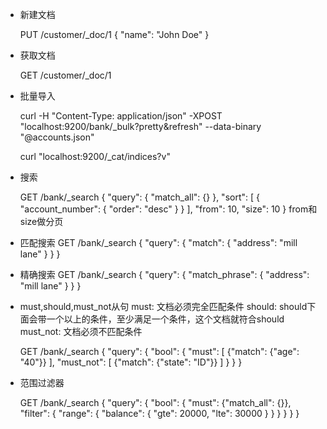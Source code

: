 - 新建文档

    PUT /customer/_doc/1
    {
    "name": "John Doe"
    }

- 获取文档

    GET /customer/_doc/1

- 批量导入

    curl -H "Content-Type: application/json" -XPOST "localhost:9200/bank/_bulk?pretty&refresh" --data-binary "@accounts.json"

    curl "localhost:9200/_cat/indices?v"

- 搜索

    GET /bank/_search
    {
        "query": {
            "match_all": {}
        },
        "sort": [
            {
                "account_number": {
                    "order": "desc"
                }
            }
        ],
        "from": 10,
        "size": 10
    }
    from和size做分页

- 匹配搜索
    GET /bank/_search
    {
        "query": {
            "match": {
                "address": "mill lane"
            }
        }
    }    

- 精确搜索
    GET /bank/_search
    {
        "query": {
            "match_phrase": {
                "address": "mill lane"
            }
        }
    }

- must,should,must_not从句
    must: 文档必须完全匹配条件
    should: should下面会带一个以上的条件，至少满足一个条件，这个文档就符合should
    must_not: 文档必须不匹配条件

    GET /bank/_search
    {
        "query": {
            "bool": {
                "must": [
                    {"match": {"age": "40"}}
                ],
                "must_not": [
                    {"match": {"state": "ID"}}
                ]
            }
        }
    }

- 范围过滤器

    GET /bank/_search
    {
        "query": {
            "bool": {
                "must": {"match_all": {}},
                "filter": {
                    "range": {
                        "balance": {
                            "gte": 20000,
                            "lte": 30000
                        }
                    }
                }
            }
        }
    }